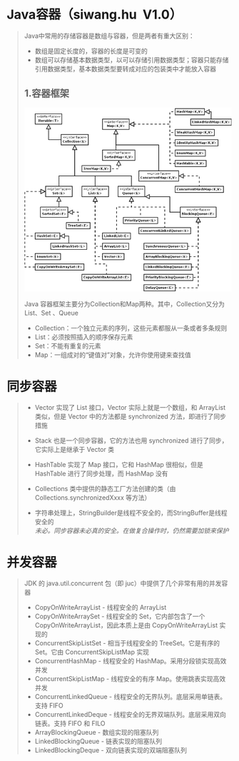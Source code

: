 # Java容器（siwang.hu&nbsp;&nbsp;V1.0）  
> Java中常用的存储容器是数组与容器，但是两者有重大区别：  
> + 数组是固定长度的，容器的长度是可变的  
> + 数组可以存储基本数据类型，以可以存储引用数据类型；容器只能存储引用数据类型，基本数据类型要转成对应的包装类中才能放入容器  
>  ## **1.容器框架**
> ![图片](./data/container-structure.png)  
>  
> Java 容器框架主要分为Collection和Map两种。其中，Collection又分为List、Set 、Queue    
> + Collection：一个独立元素的序列，这些元素都服从一条或者多条规则  
> + List：必须按照插入的顺序保存元素  
> + Set：不能有重复的元素  
> + Map：一组成对的“键值对”对象，允许你使用键来查找值  
# 同步容器  
> + Vector 实现了 List 接口，Vector 实际上就是一个数组，和 ArrayList 类似，但是 Vector 中的方法都是 synchronized 方法，即进行了同步措施  
>  
> + Stack 也是一个同步容器，它的方法也用 synchronized 进行了同步，它实际上是继承于 Vector 类  
>  
> + HashTable 实现了 Map 接口，它和 HashMap 很相似，但是 HashTable 进行了同步处理，而 HashMap 没有  
>  
> + Collections 类中提供的静态工厂方法创建的类（由 Collections.synchronizedXxxx 等方法）  
>  
> + 字符串处理上，StringBuilder是线程不安全的，而StringBuffer是线程安全的  
> *未必。同步容器未必真的安全。在做复合操作时，仍然需要加锁来保护*  
# 并发容器  
> JDK 的 java.util.concurrent 包（即 juc）中提供了几个非常有用的并发容器  
> + CopyOnWriteArrayList - 线程安全的 ArrayList  
> + CopyOnWriteArraySet - 线程安全的 Set，它内部包含了一个 CopyOnWriteArrayList，因此本质上是由 CopyOnWriteArrayList 实现的  
> + ConcurrentSkipListSet - 相当于线程安全的 TreeSet。它是有序的 Set。它由 ConcurrentSkipListMap 实现  
> + ConcurrentHashMap - 线程安全的 HashMap。采用分段锁实现高效并发  
> + ConcurrentSkipListMap - 线程安全的有序 Map。使用跳表实现高效并发  
> + ConcurrentLinkedQueue - 线程安全的无界队列。底层采用单链表。支持 FIFO  
> + ConcurrentLinkedDeque - 线程安全的无界双端队列。底层采用双向链表。支持 FIFO 和 FILO  
> + ArrayBlockingQueue - 数组实现的阻塞队列  
> + LinkedBlockingQueue - 链表实现的阻塞队列  
> + LinkedBlockingDeque - 双向链表实现的双端阻塞队列  